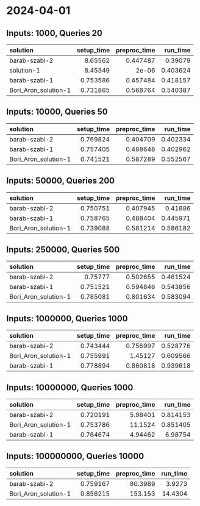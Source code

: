 # 2024-04-01

## Inputs: 1000, Queries 20

| solution             |   setup_time |   preproc_time |   run_time |
|:---------------------|-------------:|---------------:|-----------:|
| barab-szabi-2        |     8.65562  |       0.447487 |   0.39079  |
| solution-1           |     8.45349  |       2e-06    |   0.403624 |
| barab-szabi-1        |     0.753586 |       0.457484 |   0.418157 |
| Bori_Aron_solution-1 |     0.731865 |       0.568764 |   0.540387 |

## Inputs: 10000, Queries 50

| solution             |   setup_time |   preproc_time |   run_time |
|:---------------------|-------------:|---------------:|-----------:|
| barab-szabi-2        |     0.769824 |       0.404709 |   0.402334 |
| barab-szabi-1        |     0.757405 |       0.488648 |   0.402962 |
| Bori_Aron_solution-1 |     0.741521 |       0.587289 |   0.552567 |

## Inputs: 50000, Queries 200

| solution             |   setup_time |   preproc_time |   run_time |
|:---------------------|-------------:|---------------:|-----------:|
| barab-szabi-2        |     0.750751 |       0.407945 |   0.41886  |
| barab-szabi-1        |     0.758765 |       0.488404 |   0.445971 |
| Bori_Aron_solution-1 |     0.739088 |       0.581214 |   0.586182 |

## Inputs: 250000, Queries 500

| solution             |   setup_time |   preproc_time |   run_time |
|:---------------------|-------------:|---------------:|-----------:|
| barab-szabi-2        |     0.75777  |       0.502655 |   0.461524 |
| barab-szabi-1        |     0.751521 |       0.594846 |   0.543856 |
| Bori_Aron_solution-1 |     0.785081 |       0.801634 |   0.583094 |

## Inputs: 1000000, Queries 1000

| solution             |   setup_time |   preproc_time |   run_time |
|:---------------------|-------------:|---------------:|-----------:|
| barab-szabi-2        |     0.743444 |       0.756997 |   0.528776 |
| Bori_Aron_solution-1 |     0.755991 |       1.45127  |   0.609566 |
| barab-szabi-1        |     0.778894 |       0.860818 |   0.939618 |

## Inputs: 10000000, Queries 1000

| solution             |   setup_time |   preproc_time |   run_time |
|:---------------------|-------------:|---------------:|-----------:|
| barab-szabi-2        |     0.720191 |        5.98401 |   0.814153 |
| Bori_Aron_solution-1 |     0.753786 |       11.1524  |   0.851405 |
| barab-szabi-1        |     0.764674 |        4.94462 |   6.98754  |

## Inputs: 100000000, Queries 10000

| solution             |   setup_time |   preproc_time |   run_time |
|:---------------------|-------------:|---------------:|-----------:|
| barab-szabi-2        |     0.759167 |        80.3989 |     3.9273 |
| Bori_Aron_solution-1 |     0.856215 |       153.153  |    14.4304 |
